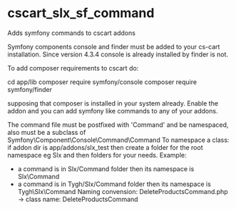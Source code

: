 # cscart_slx_sf_command
Adds symfony commands to cscart addons

Symfony components console and finder must be added to your cs-cart installation. 
Since version 4.3.4 console is already installed by finder is not.

To add composer requirements to cscart do:

cd app/lib
composer require symfony/console
composer require symfony/finder

supposing that composer is installed in your system already.
Enable the addon and you can add symfony like commands to any of your addons. 

The command file must be postfixed with 'Command' and be namespaced, also must be a subclass of Symfony\Component\Console\Command\Command
To namespace a class: if addon dir is app/addons/slx_test then create
a folder for the root namespace eg Slx and then folders for your needs.
Example: 
 - a command is in Slx/Command folder then its namespace is Slx\Command
 - a command is in Tygh/Slx/Command folder then its namespace is Tygh\Slx\Command
 Naming convension:
   DeleteProductsCommand.php   -> class name: DeleteProductsCommand
